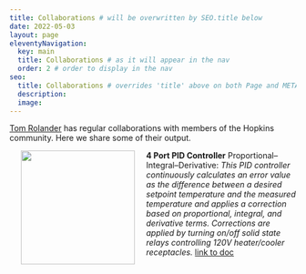 ```yaml
---
title: Collaborations # will be overwritten by SEO.title below
date: 2022-05-03
layout: page
eleventyNavigation:
  key: main
  title: Collaborations # as it will appear in the nav
  order: 2 # order to display in the nav
seo:
  title: Collaborations # overrides 'title' above on both Page and META
  description:
  image:
---
```


[Tom Rolander](https://en.wikipedia.org/wiki/Tom_Rolander) has regular collaborations with members of the Hopkins community. Here we share some of their output. 


**4 Port PID Controller**
<img src="/makerweb/assets/images/pidcontroller.jpeg" style="float:left;" hspace="20" width="200px"> Proportional–Integral–Derivative: *This PID controller continuously calculates an error value as the difference between a desired setpoint temperature and the measured temperature and applies a correction based on proportional, integral, and derivative terms. Corrections are applied by turning on/off solid state relays controlling 120V heater/cooler receptacles.* [link to doc](/makerweb/assets/docs/4PortPIDController.pdf)



